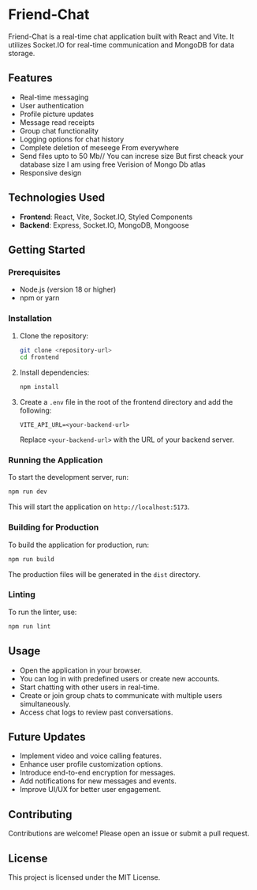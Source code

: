 # Friend-Chat

Friend-Chat is a real-time chat application built with React and Vite. It utilizes Socket.IO for real-time communication and MongoDB for data storage.

## Features

- Real-time messaging
- User authentication
- Profile picture updates
- Message read receipts
- Group chat functionality
- Logging options for chat history
- Complete deletion of meseege From everywhere
- Send files upto to 50 Mb// You can increse size But first cheack your database size I am using free Verision of Mongo Db atlas
- Responsive design

## Technologies Used

- **Frontend**: React, Vite, Socket.IO, Styled Components
- **Backend**: Express, Socket.IO, MongoDB, Mongoose

## Getting Started

### Prerequisites

- Node.js (version 18 or higher)
- npm or yarn

### Installation

1. Clone the repository:

   ```bash
   git clone <repository-url>
   cd frontend
   ```

2. Install dependencies:

   ```bash
   npm install
   ```

3. Create a `.env` file in the root of the frontend directory and add the following:

   ```env
   VITE_API_URL=<your-backend-url>
   ```

   Replace `<your-backend-url>` with the URL of your backend server.

### Running the Application

To start the development server, run:

```bash
npm run dev
```

This will start the application on `http://localhost:5173`.

### Building for Production

To build the application for production, run:

```bash
npm run build
```

The production files will be generated in the `dist` directory.

### Linting

To run the linter, use:

```bash
npm run lint
```

## Usage

- Open the application in your browser.
- You can log in with predefined users or create new accounts.
- Start chatting with other users in real-time.
- Create or join group chats to communicate with multiple users simultaneously.
- Access chat logs to review past conversations.

## Future Updates

- Implement video and voice calling features.
- Enhance user profile customization options.
- Introduce end-to-end encryption for messages.
- Add notifications for new messages and events.
- Improve UI/UX for better user engagement.

## Contributing

Contributions are welcome! Please open an issue or submit a pull request.

## License

This project is licensed under the MIT License.